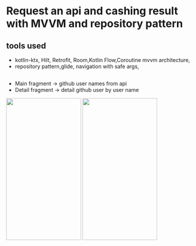 # Request an api and cashing result with MVVM and repository pattern

## tools used
 - kotlin-ktx, Hilt, Retrofit, Room,Kotlin Flow,Coroutine mvvm architecture,
 - repository pattern,glide, navigation with safe args, 

##
- Main fragment -> github user names from api
- Detail fragment -> detail github user by user name

<img src="https://github.com/oguzhan3437/temp/blob/main/21f914f6-cf61-488e-9a3e-d5fad5e3bad1.jpg" width="200" height="380"/> <img src="https://github.com/oguzhan3437/temp/blob/main/8dae3952-7258-4bba-95cb-5149941ab2b6.jpg" width="200" height="380"/>

